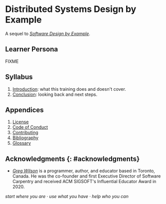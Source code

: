 # Distributed Systems Design by Example

A sequel to *[Software Design by Example][sdxpy]*.

## Learner Persona

FIXME

## Syllabus

<div id="syllabus" markdown="1">

1.  [Introduction](./intro/): what this training does and doesn't cover.
5.  [Conclusion](./finale/): looking back and next steps.

</div>

## Appendices

<div id="appendices" markdown="1">

1.  [License](./LICENSE.md)
1.  [Code of Conduct](./CODE_OF_CONDUCT.md)
1.  [Contributing](./CONTRIBUTING.md)
1.  [Bibliography](./bibliography/)
1.  [Glossary](./glossary/)

</div>

## Acknowledgments {: #acknowledgments}

-   *[Greg Wilson][wilson-greg]* is a programmer, author, and educator based in Toronto, Canada.
    He was the co-founder and first Executive Director of Software Carpentry
    and received ACM SIGSOFT's Influential Educator Award in 2020.

<p class="center">
  <em>
    start where you are
    &middot;
    use what you have
    &middot;
    help who you can
  </em>
</p>

[email]: mailto:gvwilson@third-bit.com
[repo]: https://github.com/gvwilson/dsdx
[sdxpy]: https://third-bit.com/sdxpy/
[wilson-greg]: https://third-bit.com/
